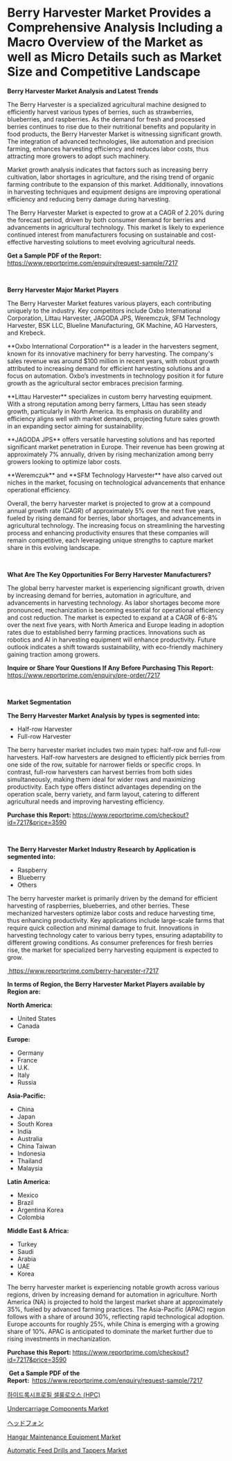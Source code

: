 <p><h1>Berry Harvester Market Provides a Comprehensive Analysis Including a Macro Overview of the Market as well as Micro Details such as Market Size and Competitive Landscape</h1></p><p><strong>Berry Harvester Market Analysis and Latest Trends</strong></p>
<p><p>The Berry Harvester is a specialized agricultural machine designed to efficiently harvest various types of berries, such as strawberries, blueberries, and raspberries. As the demand for fresh and processed berries continues to rise due to their nutritional benefits and popularity in food products, the Berry Harvester Market is witnessing significant growth. The integration of advanced technologies, like automation and precision farming, enhances harvesting efficiency and reduces labor costs, thus attracting more growers to adopt such machinery.</p><p>Market growth analysis indicates that factors such as increasing berry cultivation, labor shortages in agriculture, and the rising trend of organic farming contribute to the expansion of this market. Additionally, innovations in harvesting techniques and equipment designs are improving operational efficiency and reducing berry damage during harvesting. </p><p>The Berry Harvester Market is expected to grow at a CAGR of 2.20% during the forecast period, driven by both consumer demand for berries and advancements in agricultural technology. This market is likely to experience continued interest from manufacturers focusing on sustainable and cost-effective harvesting solutions to meet evolving agricultural needs.</p></p>
<p><strong>Get a Sample PDF of the Report:&nbsp;</strong> <a href="https://www.reportprime.com/enquiry/request-sample/7217">https://www.reportprime.com/enquiry/request-sample/7217</a></p>
<p>&nbsp;</p>
<p><strong>Berry Harvester Major Market Players</strong></p>
<p><p>The Berry Harvester Market features various players, each contributing uniquely to the industry. Key competitors include Oxbo International Corporation, Littau Harvester, JAGODA JPS, Weremczuk, SFM Technology Harvester, BSK LLC, Blueline Manufacturing, GK Machine, AG Harvesters, and Krebeck.</p><p>**Oxbo International Corporation** is a leader in the harvesters segment, known for its innovative machinery for berry harvesting. The company's sales revenue was around $100 million in recent years, with robust growth attributed to increasing demand for efficient harvesting solutions and a focus on automation. Oxbo’s investments in technology position it for future growth as the agricultural sector embraces precision farming.</p><p>**Littau Harvester** specializes in custom berry harvesting equipment. With a strong reputation among berry farmers, Littau has seen steady growth, particularly in North America. Its emphasis on durability and efficiency aligns well with market demands, projecting future sales growth in an expanding sector aiming for sustainability.</p><p>**JAGODA JPS** offers versatile harvesting solutions and has reported significant market penetration in Europe. Their revenue has been growing at approximately 7% annually, driven by rising mechanization among berry growers looking to optimize labor costs.</p><p>**Weremczuk** and **SFM Technology Harvester** have also carved out niches in the market, focusing on technological advancements that enhance operational efficiency. </p><p>Overall, the berry harvester market is projected to grow at a compound annual growth rate (CAGR) of approximately 5% over the next five years, fueled by rising demand for berries, labor shortages, and advancements in agricultural technology. The increasing focus on streamlining the harvesting process and enhancing productivity ensures that these companies will remain competitive, each leveraging unique strengths to capture market share in this evolving landscape.</p></p>
<p>&nbsp;</p>
<p><strong>What Are The Key Opportunities For Berry Harvester Manufacturers?</strong></p>
<p><p>The global berry harvester market is experiencing significant growth, driven by increasing demand for berries, automation in agriculture, and advancements in harvesting technology. As labor shortages become more pronounced, mechanization is becoming essential for operational efficiency and cost reduction. The market is expected to expand at a CAGR of 6-8% over the next five years, with North America and Europe leading in adoption rates due to established berry farming practices. Innovations such as robotics and AI in harvesting equipment will enhance productivity. Future outlook indicates a shift towards sustainability, with eco-friendly machinery gaining traction among growers.</p></p>
<p><strong>Inquire or Share Your Questions If Any Before Purchasing This Report:</strong> <a href="https://www.reportprime.com/enquiry/pre-order/7217">https://www.reportprime.com/enquiry/pre-order/7217</a></p>
<p>&nbsp;</p>
<p><strong>Market Segmentation</strong></p>
<p><strong>The Berry Harvester Market Analysis by types is segmented into:</strong></p>
<p><ul><li>Half-row Harvester</li><li>Full-row Harvester</li></ul></p>
<p><p>The berry harvester market includes two main types: half-row and full-row harvesters. Half-row harvesters are designed to efficiently pick berries from one side of the row, suitable for narrower fields or specific crops. In contrast, full-row harvesters can harvest berries from both sides simultaneously, making them ideal for wider rows and maximizing productivity. Each type offers distinct advantages depending on the operation scale, berry variety, and farm layout, catering to different agricultural needs and improving harvesting efficiency.</p></p>
<p><strong>Purchase this Report:&nbsp;</strong><a href="https://www.reportprime.com/checkout?id=7217&price=3590">https://www.reportprime.com/checkout?id=7217&price=3590</a></p>
<p>&nbsp;</p>
<p><strong>The Berry Harvester Market Industry Research by Application is segmented into:</strong></p>
<p><ul><li>Raspberry</li><li>Blueberry</li><li>Others</li></ul></p>
<p><p>The berry harvester market is primarily driven by the demand for efficient harvesting of raspberries, blueberries, and other berries. These mechanized harvesters optimize labor costs and reduce harvesting time, thus enhancing productivity. Key applications include large-scale farms that require quick collection and minimal damage to fruit. Innovations in harvesting technology cater to various berry types, ensuring adaptability to different growing conditions. As consumer preferences for fresh berries rise, the market for specialized berry harvesting equipment is expected to grow.</p></p>
<p><a href="https://www.reportprime.com/berry-harvester-r7217">&nbsp;https://www.reportprime.com/berry-harvester-r7217</a></p>
<p><strong>In terms of Region, the Berry Harvester Market Players available by Region are:</strong></p>
<p>
    <p> <strong> North America: </strong>
        <ul>
            <li>United States</li>
            <li>Canada</li>
        </ul>
        </p> 
    <p> <strong> Europe: </strong>
        <ul>
            <li>Germany</li>
            <li>France</li>
            <li>U.K.</li>
            <li>Italy</li>
            <li>Russia</li>
        </ul>
        </p> 
    <p> <strong> Asia-Pacific: </strong>
        <ul>
            <li>China</li>
            <li>Japan</li>
            <li>South Korea</li>
            <li>India</li>
            <li>Australia</li>
            <li>China Taiwan</li>
            <li>Indonesia</li>
            <li>Thailand</li>
            <li>Malaysia</li>
        </ul>
        </p> 
    <p> <strong> Latin America: </strong>
        <ul>
            <li>Mexico</li>
            <li>Brazil</li>
            <li>Argentina Korea</li>
            <li>Colombia</li>
        </ul>
        </p> 
    <p> <strong> Middle East & Africa: </strong>
        <ul>
            <li>Turkey</li>
            <li>Saudi</li>
            <li>Arabia</li>
            <li>UAE</li>
            <li>Korea</li>
        </ul>
    </p>
    </p>
<p><p>The berry harvester market is experiencing notable growth across various regions, driven by increasing demand for automation in agriculture. North America (NA) is projected to hold the largest market share at approximately 35%, fueled by advanced farming practices. The Asia-Pacific (APAC) region follows with a share of around 30%, reflecting rapid technological adoption. Europe accounts for roughly 25%, while China is emerging with a growing share of 10%. APAC is anticipated to dominate the market further due to rising investments in mechanization.</p></p>
<p><strong>Purchase this Report: </strong><a href="https://www.reportprime.com/checkout?id=7217&price=3590">https://www.reportprime.com/checkout?id=7217&price=3590</a></p>
<p>&nbsp;<strong>Get a Sample PDF of the Report:&nbsp;&nbsp;</strong><a href="https://www.reportprime.com/enquiry/request-sample/7217">https://www.reportprime.com/enquiry/request-sample/7217</a></p>
<p><strong></strong></p>
<p><p><a href="https://medium.com/@scotthereford10/%ED%95%98%EC%9D%B4%EB%93%9C%EB%A1%9D%EC%8B%9C%ED%94%84%EB%A1%9C%ED%95%84-%EC%85%80%EB%A3%B0%EB%A1%9C%EC%98%A4%EC%8A%A4-hpc-%EC%8B%9C%EC%9E%A5-%EC%A0%90%EC%9C%A0%EC%9C%A8-%EA%B7%9C%EB%AA%A8-%EB%8F%99%ED%96%A5-%EC%82%B0%EC%97%85-%EB%B6%84%EC%84%9D-%EB%B3%B4%EA%B3%A0%EC%84%9C-%EC%9C%A0%ED%98%95%EB%B3%84-%EC%B5%9C%EC%A2%85-%EC%9A%A9%EB%8F%84%EB%B3%84-%EC%83%81%EC%97%85-%EC%86%8C%EB%B9%84%EC%9E%90-%EC%82%B0%EC%97%85-%EA%B8%B0%ED%83%80-%EC%A7%80%EC%97%AD%EB%B3%84-%EC%84%B8%EB%B6%84%ED%99%94-%EC%98%88%EC%B8%A1-58af992dce42">하이드록시프로필 셀룰로오스 (HPC)</a></p><p><a href="https://github.com/AbbasMahmud554/Market-Research-Report-List-1/blob/main/undercarriage-components-market.md">Undercarriage Components Market</a></p><p><a href="https://medium.com/@erickbotsfortrd46766/headphone-market-%E3%81%AF-%E3%82%B3%E3%82%B9%E3%83%88%E7%AE%A1%E7%90%86%E3%81%A8%E5%8A%B9%E7%8E%87%E5%90%91%E4%B8%8A%E3%82%92%E5%84%AA%E5%85%88%E3%81%97%E3%81%BE%E3%81%99-%E3%81%95%E3%82%89%E3%81%AB-%E5%A0%B1%E5%91%8A%E6%9B%B8%E3%81%AF%E5%B8%82%E5%A0%B4%E3%81%AE%E9%9C%80%E8%A6%81%E9%9D%A2%E3%81%A8%E4%BE%9B%E7%B5%A6%E9%9D%A2%E3%81%AE%E4%B8%A1%E6%96%B9%E3%82%92%E3%82%AB%E3%83%90%E3%83%BC%E3%81%97%E3%81%A6%E3%81%84%E3%81%BE%E3%81%99-headphone-%E5%B8%82%E5%A0%B4%E3%81%AF-2024-%E3%81%8B%E3%82%89-7-9-b01b4cacca46">ヘッドフォン</a></p><p><a href="https://issuu.com/reportprime-2/docs/hangar-maintenance-equipment-market_af771f6712e7dd">Hangar Maintenance Equipment Market</a></p><p><a href="https://issuu.com/reportprime-2/docs/automatic-feed-drills-and-tappers-m_8f401994fd7f21">Automatic Feed Drills and Tappers Market</a></p></p>